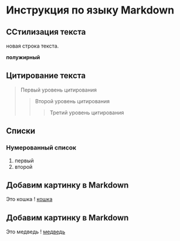 # Инструкция по языку Markdown

## CСтилизация текста

новая строка текста.

**полужирный**

## Цитирование текста
> Первый уровень цитирования
>> Второй уровень цитирования
>>> Третий уровень цитирования

## Списки
### Нумерованный список
1. первый
2. второй

## Добавим картинку в Markdown
Это кошка
! [кошка](cat.jpg)

## Добавим картинку в Markdown
Это медведь
! [медведь](bear.jpg)
